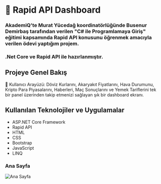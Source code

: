 <h1> 🚀 Rapid API Dashboard</h1>
<h3>AkademiQ'te Murat Yücedağ koordinatörlüğünde Busenur Demirbaş tarafından verilen "C# ile Programlamaya Giriş" eğitimi kapsamında Rapid API konusunu öğrenmek amacıyla verilen ödevi yaptığım projem.</h3>
<h3>.Net Core ve Rapid API ile hazırlanmıştır.</h3>
<h2>Projeye Genel Bakış</h2>
<p>
  👤 Kullanıcı Arayüzü: Döviz Kurlarını, Akaryakıt Fiyatlarını, Hava Durumunu, Kripto Para Piyasalarını, Haberleri, Maç Sonuçlarını ve Yemek Tariflerini tek bir panel üzerinden takip etmenizi sağlayan şık bir dashboard ekranı.
</p>


<h2>Kullanılan Teknolojiler ve Uygulamalar</h2>
<ul>
<li>ASP.NET Core Framework</li>
<li>Rapid API</li>
<li>HTML</li>
<li>CSS</li>
<li>Bootstrap</li>
<li>JavaScript</li>
<li>LINQ</li>
</ul>

<h3>Ana Sayfa</h3>
<img src="https://github.com/user-attachments/assets/58b8859c-4efe-42a6-922a-d5531e506f04" title="Ana Sayfa" alt="Ana Sayfa">
